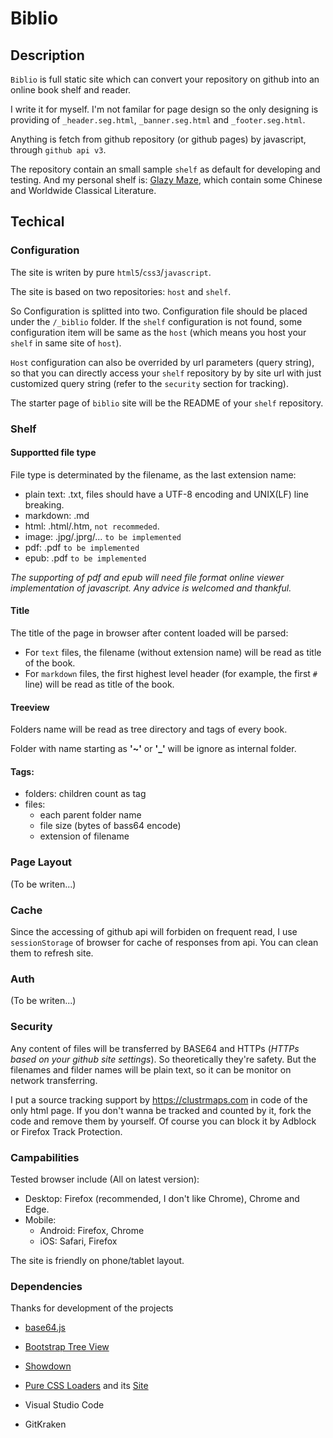 # Biblio

## Description

`Biblio` is full static site which can convert your repository on github into an online book shelf and reader.

I write it for myself. I'm not familar for page design so the only designing is providing of `_header.seg.html`, `_banner.seg.html` and `_footer.seg.html`.

Anything is fetch from github repository (or github pages) by javascript, through `github api v3`.

The repository contain an small sample `shelf` as default for developing and testing. And my personal shelf is: [Glazy Maze](http://bb.butfly.net/?o=zbutfly&r=shelf&d=shelf), which contain some Chinese and Worldwide Classical Literature.

## Techical

### Configuration

The site is writen by pure `html5`/`css3`/`javascript`.

The site is based on two repositories: `host` and `shelf`.

So Configuration is splitted into two. Configuration file should be placed under the `/_biblio` folder. If the `shelf` configuration is not found, some configuration item will be same as the `host` (which means you host your `shelf` in same site of `host`).

`Host` configuration can also be overrided by url parameters (query string), so that you can directly access your `shelf` repository by by site url with just customized query string (refer to the `security` section for tracking).

The starter page of `biblio` site will be the README of your `shelf` repository.

### Shelf

#### Supportted file type

File type is determinated by the filename, as the last extension name:

- plain text: .txt, files should have a UTF-8 encoding and UNIX(LF) line breaking.
- markdown: .md
- html: .html/.htm, `not recommeded`.
- image: .jpg/.jprg/... `to be implemented`
- pdf: .pdf `to be implemented`
- epub: .pdf `to be implemented`

*The supporting of pdf and epub will need file format online viewer implementation of javascript. Any advice is welcomed and thankful.*

#### Title

The title of the page in browser after content loaded will be parsed:

- For `text` files, the filename (without extension name) will be read as title of the book.
- For `markdown` files, the first highest level header (for example, the first `#` line) will be read as title of the book.

#### Treeview

Folders name will be read as tree directory and tags of every book.

Folder with name starting as **'~'** or **'_'** will be ignore as internal folder.

#### Tags:

- folders: children count as tag
- files:
	- each parent folder name
	- file size (bytes of bass64 encode)
	- extension of filename

### Page Layout

(To be writen...)

### Cache

Since the accessing of github api will forbiden on frequent read, I use `sessionStorage` of browser for cache of responses from api. You can clean them to refresh site.

### Auth

(To be writen...)

### Security

Any content of files will be transferred by BASE64 and HTTPs (*HTTPs based on your github site settings*). So theoretically they're safety. But the filenames and filder names will be plain text, so it can be monitor on network transferring.

I put a source tracking support by https://clustrmaps.com in code of the only html page. If you don't wanna be tracked and counted by it, fork the code and remove them by yourself. Of course you can block it by Adblock or Firefox Track Protection.

### Campabilities

Tested browser include (All on latest version):

- Desktop: Firefox (recommended, I don't like Chrome), Chrome and Edge.
- Mobile:
	- Android: Firefox, Chrome
	- iOS: Safari, Firefox

The site is friendly on phone/tablet layout.

### Dependencies

Thanks for development of the projects

- [base64.js](https://github.com/dankogai/js-base64)
- [Bootstrap Tree View](https://github.com/jonmiles/bootstrap-treeview/)
- [Showdown](https://github.com/showdownjs/showdown)
- [Pure CSS Loaders](https://github.com/loadingio/css-spinner/) and its [Site](https://loading.io/css/)

- Visual Studio Code
- GitKraken